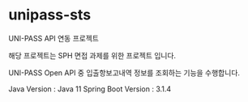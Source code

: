 # unipass-sts
UNI-PASS API 연동 프로젝트

해당 프로젝트는 SPH 면접 과제를 위한 프로젝트 입니다.

UNI-PASS Open API 중 입출항보고내역 정보를 조회하는 기능을 수행합니다.

Java Version : Java 11
Spring Boot Version : 3.1.4
